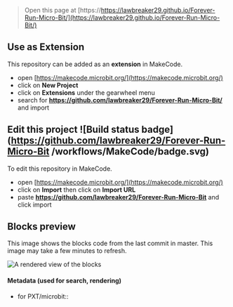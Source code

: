 
> Open this page at [https://https://lawbreaker29.github.io/Forever-Run-Micro-Bit/](https://lawbreaker29.github.io/Forever-Run-Micro-Bit/)

## Use as Extension

This repository can be added as an **extension** in MakeCode.

* open [https://makecode.microbit.org/](https://makecode.microbit.org/)
* click on **New Project**
* click on **Extensions** under the gearwheel menu
* search for **https://github.com/lawbreaker29/Forever-Run-Micro-Bit/** and import

## Edit this project ![Build status badge](https://github.com/lawbreaker29/Forever-Run-Micro-Bit /workflows/MakeCode/badge.svg)

To edit this repository in MakeCode.

* open [https://makecode.microbit.org/](https://makecode.microbit.org/)
* click on **Import** then click on **Import URL**
* paste **https://github.com/lawbreaker29/Forever-Run-Micro-Bit** and click import

## Blocks preview

This image shows the blocks code from the last commit in master.
This image may take a few minutes to refresh.

![A rendered view of the blocks](https://github.com/lawbreaker29/lesson-24-final-lesson/raw/master/.github/makecode/blocks.png)

#### Metadata (used for search, rendering)

* for PXT/microbit::
<script src="https://makecode.com/gh-pages-embed.js"></script><script>makeCodeRender("{{ site.makecode.home_url }}", "{{ site.github.owner_name }}/{{ site.github.repository_name }}");</script>
